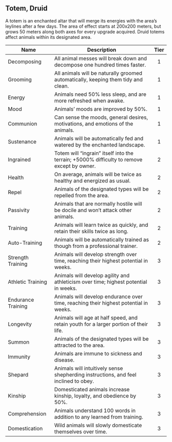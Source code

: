 ## Totem, Druid

A totem is an enchanted altar that will merge its energies with the area’s leylines after a few days. The area of effect starts at 200x200 meters, but grows 50 meters along both axes for every upgrade acquired. Druid totems affect animals within its designated area.

 **Name**           | **Description**                                                                            | **Tier** 
--------------------|--------------------------------------------------------------------------------------------|:--------:
 Decomposing        | All animal messes will break down and decompose one hundred times faster.                  | 1        
 Grooming           | All animals will be naturally groomed automatically, keeping them tidy and clean.          | 1        
 Energy             | Animals need 50% less sleep, and are more refreshed when awake.                            | 1        
 Mood               | Animals’ moods are improved by 50%.                                                        | 1        
 Communion          | Can sense the moods, general desires, motivations, and emotions of the animals.            | 1        
 Sustenance         | Animals will be automatically fed and watered by the enchanted landscape.                  | 1        
 Ingrained          | Totem will “ingrain” itself into the terrain; +5000% difficulty to remove except by owner. | 2        
 Health             | On average, animals will be twice as healthy and energized as usual.                       | 2        
 Repel              | Animals of the designated types will be repelled from the area.                            | 2        
 Passivity          | Animals that are normally hostile will be docile and won’t attack other animals.           | 2        
 Training           | Animals will learn twice as quickly, and retain their skills twice as long.                | 2        
 Auto-Training      | Animals will be automatically trained as though from a professional trainer.               | 2        
 Strength Training  | Animals will develop strength over time, reaching their highest potential in weeks.        | 3        
 Athletic Training  | Animals will develop agility and athleticism over time; highest potential in weeks.        | 3        
 Endurance Training | Animals will develop endurance over time, reaching their highest potential in weeks.       | 3        
 Longevity          | Animals will age at half speed, and retain youth for a larger portion of their life.       | 3        
 Summon             | Animals of the designated types will be attracted to the area.                             | 3        
 Immunity           | Animals are immune to sickness and disease.                                                | 3        
 Shepard            | Animals will intuitively sense shepherding instructions, and feel inclined to obey.        | 3        
 Kinship            | Domesticated animals increase kinship, loyalty, and obedience by 50%.                      | 3        
 Comprehension      | Animals understand 100 words in addition to any learned from training.                     | 3        
 Domestication      | Wild animals will slowly domesticate themselves over time.                                 | 3        
